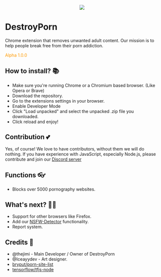 <p align="center">
  <img src="https://avatars.githubusercontent.com/u/123158165?s=200&v=4" />
  <h1>DestroyPorn</h1>
  <p>Chrome extension that removes unwanted adult content. Our mission is to help people break free from their porn addiction.</p>
  <p style="color:#ff9902">Alpha 1.0.0</p>
</p>

## How to install? 📚
- Make sure you're running Chrome or a Chromium based browser. (Like Opera or Brave)
- Download the repository.
- Go to the extensions settings in your browser.
- Enable Developer Mode
- Click "Load unpacked" and select the unpacked .zip file you downloaded.
- Click reload and enjoy!

## Contribution 💕
Yes, of course! We love to have contributors, without them we will do nothing.
If you have experience with JavaScript, especially Node.js, please contribute and join our [Discord server](https://destroyporn.eu/discord)

## Functions 👓
- Blocks over 5000 pornography websites.

## What's next? 🐱‍👤
- Support for other browsers like Firefox.
- Add our [NSFW-Detector](https://github.com/DestroyPorn/NSFW-Detector) functionality.
- Report system.

## Credits 🦺
- @thejimi - Main Developer / Owner of DestroyPorn
- @Iceayydev - Art designer.
- [bryput/porn-site-list](https://github.com/bryput/porn-site-list/blob/master/sites.json)
- [tensorflow/tfjs-node](https://github.com/tensorflow/tfjs)